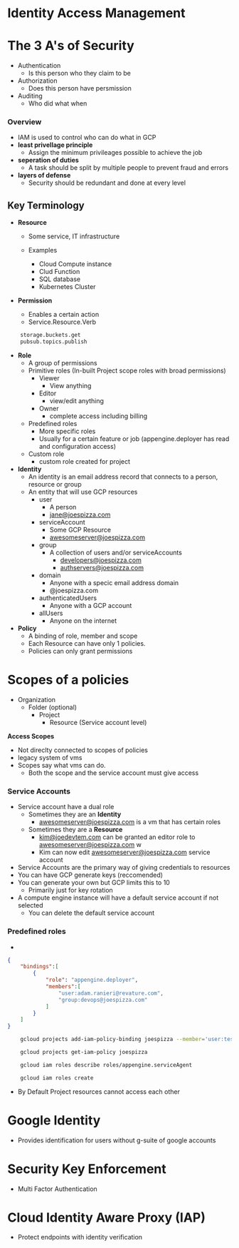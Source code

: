 # Identity Access Management

# The 3 A's of Security
- Authentication
    - Is this person who they claim to be
- Authorization
    - Does this person have persmission 
- Auditing
    - Who did what when

### Overview
- IAM is used to control who can do what in GCP
- **least privellage principle**
    - Assign the minimum privileages possible to achieve the job 
- **seperation of duties**
    - A task should be split by multiple people to prevent fraud and errors
- **layers of defense**
    - Security should be redundant and done at every level


## Key Terminology
- **Resource**
    - Some service, IT infrastructure

    - Examples
        - Cloud Compute instance
        - Clud Function
        - SQL database
        - Kubernetes Cluster

- **Permission**
    - Enables a certain action
    - Service.Resource.Verb
```bash
    storage.buckets.get
    pubsub.topics.publish
```
- **Role**
    - A group of permissions
    - Primitive roles (In-built Project scope roles with broad permissions)
        - Viewer
            - View anything
        - Editor
            - view/edit anything
        - Owner
            - complete access including billing
    - Predefined roles
        - More specific roles
        - Usually for a certain feature or job (appengine.deployer has read and configuration access)
    - Custom role
        - custom role created for project
- **Identity**
    - An identity is an email address record that connects to a person, resource or group
    - An entity that will use GCP resources
        - user
            - A person
            - jane@joespizza.com
        - serviceAccount
            - Some GCP Resource
            - awesomeserver@joespizza.com
        - group
            - A collection of users and/or serviceAccounts
                - developers@joespizza.com
                - authservers@joespizza.com
        - domain
            - Anyone with a specic email address domain
            - @joespizza.com
        - authenticatedUsers
            - Anyone with a GCP account
        - allUsers
            - Anyone on the internet
- **Policy**
    - A binding of role, member and scope 
    - Each Resource can have only 1 policies.
    - Policies can only grant permissions

# Scopes of a policies
- Organization 
    - Folder (optional)
        - Project 
            - Resource (Service account level)

**Access Scopes**
- Not direclty connected to scopes of policies
- legacy system of vms
- Scopes say what vms can do.
    - Both the scope and the service account must give access 

### Service Accounts
- Service account have a dual role
    - Sometimes they are an **Identity**
        - awesomeserver@joespizza.com is a vm that has certain roles 
    - Sometimes they are a **Resource**
        - kim@joedevtem.com can be granted an editor role to awesomeserver@joespizza.com w
        - Kim can now edit awesomeserver@joespizza.com service account
- Service Accounts are the primary way of giving credentials to resources
- You can have GCP generate keys (reccomended)
- You can generate your own but GCP limits this to 10
    - Primarily just for key rotation
- A compute engine instance will have a default service account if not selected
    - You can delete the default service account

### Predefined roles
- 

```json
{
    "bindings":[
        {
            "role": "appengine.deployer",
            "members":[
                "user:adam.ranieri@revature.com",
                "group:devops@joespizza.com"
            ]
        }
    ]
}

```
```bash
    gcloud projects add-iam-policy-binding joespizza --member='user:test-user@gmail.com' --role='roles/editor'
```

```bash
    gcloud projects get-iam-policy joespizza
```

```bash
    gcloud iam roles describe roles/appengine.serviceAgent
```

```bash
    gcloud iam roles create
```




- By Default Project resources cannot access each other

# Google Identity
- Provides identification for users without g-suite of google accounts

# Security Key Enforcement
- Multi Factor Authentication

# Cloud Identity Aware Proxy (IAP)
- Protect endpoints with identity verification
